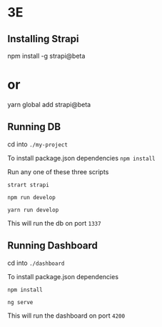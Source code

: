 # 3E

## Installing Strapi 

npm install -g strapi@beta
# or
yarn global add strapi@beta

## Running DB

cd into `./my-project`

To install package.json dependencies
`npm install`

Run any one of these three scripts

`strart strapi`

`npm run develop`

`yarn run develop`

This will run the db on port `1337`

## Running Dashboard

cd into `./dashboard`

To install package.json dependencies

`npm install`

`ng serve`

This will run the dashboard on port `4200`
